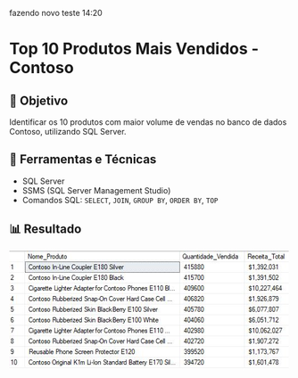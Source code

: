 fazendo novo teste 14:20

# Top 10 Produtos Mais Vendidos - Contoso

## 🧠 Objetivo
Identificar os 10 produtos com maior volume de vendas no banco de dados Contoso, utilizando SQL Server.

## 🔧 Ferramentas e Técnicas
- SQL Server
- SSMS (SQL Server Management Studio)
- Comandos SQL: `SELECT`, `JOIN`, `GROUP BY`, `ORDER BY`, `TOP`


## 📊 Resultado
![Resultado da Consulta](imagens/print_resultado.JPG)


